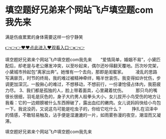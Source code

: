 # 填空题好兄弟来个网站飞卢填空题com我先来
满是伤痕累累的身体需要这样一份宁静笑

<a href="https://github.com/zchuit/pxmid/issues/2">👉👉👉♥♥点此进入♥观看入口👈👉👉</a>

填空题好兄弟来个网站飞卢填空题com我先来　　“爱情简单，婚姻不易”，小黛匹配后，却老是与老公爆发冲突，以至吵起来，偶尔还吵得翻天覆地。历次吵完架，小黛城市拎起包“离家出奔”。她惟有一个去向，那即是闺蜜家。
　　凌乱的思路写满扉页，时节的终局，我的难过被精神牵绊，略半世哀伤，我变得如许忧伤，步调更加深沉，一股揪心的难过，不想移动，不想前行，一份凄怆侵占体内，我筋疲力尽。
	3、我们都是孤独的人，脸上带着面具，心里藏着忧伤。
　　那只鸟的嘴很长很细，羽毛是灰色的，身子大约男人般拳头大小，女儿拔开小鸟受伤的地方让我看：它的一边翅膀被什么东西擦破了，露出血红的嫩肉。女儿说妈妈快给小鸟包一下。我说没药，又说这鸟可能是吃虫子的，你给它吃什么？
　　挣扎在沼泽中的情感，不敢轻易触及，沾手便是湿漉漉的一片，如雨雾弥漫的夜空，潮湿而又凝滞。

填空题好兄弟来个网站飞卢填空题com我先来
